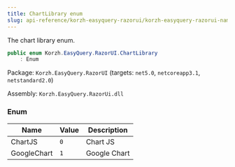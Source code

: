 ```yaml
---
title: ChartLibrary enum
slug: api-reference/korzh-easyquery-razorui/korzh-easyquery-razorui-namespace/chartlibrary-enum
---
```

The chart library enum.
```csharp
public enum Korzh.EasyQuery.RazorUI.ChartLibrary
    : Enum

```
Package: `Korzh.EasyQuery.RazorUI` (targets: `net5.0`, `netcoreapp3.1`, `netstandard2.0`)

Assembly: `Korzh.EasyQuery.RazorUi.dll`

### Enum

| Name | Value | Description | 
| --- | --- | --- | 
| ChartJS | `0` | Chart JS | 
| GoogleChart | `1` | Google Chart |